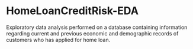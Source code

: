 # HomeLoanCreditRisk-EDA
Exploratory data analysis performed on a database containing information regarding current and previous economic and demographic records of customers who has applied for home loan.
